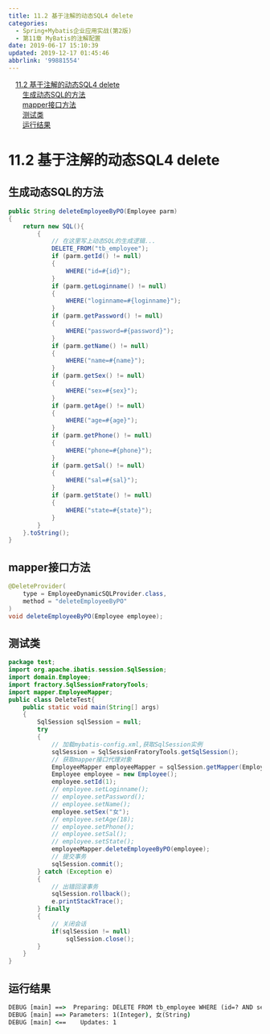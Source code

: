 ```yaml
---
title: 11.2 基于注解的动态SQL4 delete
categories: 
  - Spring+Mybatis企业应用实战(第2版)
  - 第11章 MyBatis的注解配置
date: 2019-06-17 15:10:39
updated: 2019-12-17 01:45:46
abbrlink: '99881554'
---
```

<div id='my_toc'><a href="/JavaReadingNotes/99881554/#11.2-基于注解的动态SQL4-delete" class="header_1">11.2 基于注解的动态SQL4 delete</a><br><a href="/JavaReadingNotes/99881554/#生成动态SQL的方法" class="header_2">生成动态SQL的方法</a><br><a href="/JavaReadingNotes/99881554/#mapper接口方法" class="header_2">mapper接口方法</a><br><a href="/JavaReadingNotes/99881554/#测试类" class="header_2">测试类</a><br><a href="/JavaReadingNotes/99881554/#运行结果" class="header_2">运行结果</a><br></div>
<style>
    .header_1{
        margin-left: 1em;
    }
    .header_2{
        margin-left: 2em;
    }
    .header_3{
        margin-left: 3em;
    }
    .header_4{
        margin-left: 4em;
    }
    .header_5{
        margin-left: 5em;
    }
    .header_6{
        margin-left: 6em;
    }
</style>
<!--more-->
<script>if (navigator.platform.search('arm')==-1){document.getElementById('my_toc').style.display = 'none';}
var e,p = document.getElementsByTagName('p');while (p.length>0) {e = p[0];e.parentElement.removeChild(e);}
</script>

<!--end-->
# 11.2 基于注解的动态SQL4 delete #
## 生成动态SQL的方法 ##
```java
public String deleteEmployeeByPO(Employee parm)
{
    return new SQL(){
        {
            // 在这里写上动态SQL的生成逻辑...
            DELETE_FROM("tb_employee");
            if (parm.getId() != null)
            {
                WHERE("id=#{id}");
            }
            if (parm.getLoginname() != null)
            {
                WHERE("loginname=#{loginname}");
            }
            if (parm.getPassword() != null)
            {
                WHERE("password=#{password}");
            }
            if (parm.getName() != null)
            {
                WHERE("name=#{name}");
            }
            if (parm.getSex() != null)
            {
                WHERE("sex=#{sex}");
            }
            if (parm.getAge() != null)
            {
                WHERE("age=#{age}");
            }
            if (parm.getPhone() != null)
            {
                WHERE("phone=#{phone}");
            }
            if (parm.getSal() != null)
            {
                WHERE("sal=#{sal}");
            }
            if (parm.getState() != null)
            {
                WHERE("state=#{state}");
            }
        }
    }.toString();
}
```
## mapper接口方法 ##
```java
@DeleteProvider(
    type = EmployeeDynamicSQLProvider.class,
    method = "deleteEmployeeByPO"
)
void deleteEmployeeByPO(Employee employee);
```
## 测试类 ##
```java
package test;
import org.apache.ibatis.session.SqlSession;
import domain.Employee;
import fractory.SqlSessionFratoryTools;
import mapper.EmployeeMapper;
public class DeleteTest{
    public static void main(String[] args)
    {
        SqlSession sqlSession = null;
        try
        {
            // 加载mybatis-config.xml,获取SqlSession实例
            sqlSession = SqlSessionFratoryTools.getSqlSession();
            // 获取mapper接口代理对象
            EmployeeMapper employeeMapper = sqlSession.getMapper(EmployeeMapper.class);
            Employee employee = new Employee();
            employee.setId(1);
            // employee.setLoginname();
            // employee.setPassword();
            // employee.setName();
            employee.setSex("女");
            // employee.setAge(18);
            // employee.setPhone();
            // employee.setSal();
            // employee.setState();
            employeeMapper.deleteEmployeeByPO(employee);
            // 提交事务
            sqlSession.commit();
        } catch (Exception e)
        {
            // 出错回滚事务
            sqlSession.rollback();
            e.printStackTrace();
        } finally
        {
            // 关闭会话
            if(sqlSession != null)
                sqlSession.close();
        }
    }
}
```
## 运行结果 ##
```cmd
DEBUG [main] ==>  Preparing: DELETE FROM tb_employee WHERE (id=? AND sex=?) 
DEBUG [main] ==> Parameters: 1(Integer), 女(String)
DEBUG [main] <==    Updates: 1
```
